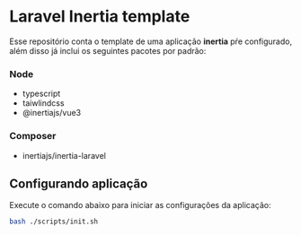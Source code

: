 # Laravel Inertia template

Esse repositório conta o template de uma aplicação **inertia** pŕe configurado, além disso já inclui os seguintes pacotes por padrão:

### Node

-   typescript
-   taiwlindcss
-   @inertiajs/vue3

### Composer

-   inertiajs/inertia-laravel

## Configurando aplicação

Execute o comando abaixo para iniciar as configurações da aplicação:

```sh
bash ./scripts/init.sh
```
